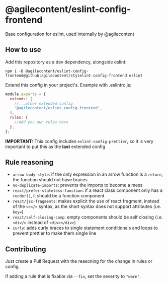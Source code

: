 # @agilecontent/eslint-config-frontend

Base configuration for eslint, used internally by @agilecontent

## How to use

Add this repository as a dev dependency, alongside eslint:

```shell
npm i -D @agilecontent/eslint-config-frontend@github:agilecontent/stylelint-config-frontend eslint
```

Extend this config in your project's. Example with .eslintrc.js:

```js
module.exports = {
  extends: [
    //...other extended config
    '@agilecontent/eslint-config-frontend',
  ],
  rules: {
    //Add you own rules here
  },
};
```

**IMPORTANT:** This config includes `eslint-config-prettier`, so it is very important to put this as
the **last** extended config

## Rule reasoning

- `arrow-body-style`: if the only expression in an arrow function is a `return`, the function should
  not have braces
- `no-duplicate-imports`: prevents the imports to become a mess
- `react/prefer-stateless-function`: if a react class component only has a `render()`, it should be
  a function component
- `react/jsx-fragments`: makes explicit the use of react fragment, instead of the `<></>` syntax, as
  the short syntax does not support attributes (i.e. `key=`)
- `react/self-closing-comp`: empty components should be self closing (i.e. `<div/>` instead of
  `<div></div>`)
- `curly`: adds curly braces to single statement conditionals and loops to prevent prettier to make
  them single line

## Contributing

Just create a Pull Request with the reasoning for the change in rules or config.

If adding a rule that is fixable via `--fix`, set the severity to `"warn"`.
